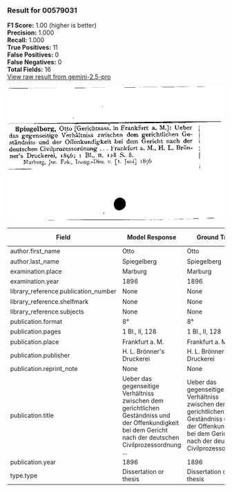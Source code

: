 ### Result for 00579031
**F1 Score:** 1.00 (higher is better)<br>**Precision:** 1.000<br>**Recall:** 1.000<br>**True Positives:** 11<br>**False Positives:** 0<br>**False Negatives:** 0<br>**Total Fields:** 16<br>[View raw result from gemini-2.5-pro](https://github.com/RISE-UNIBAS/humanities_data_benchmark/blob/main/results/2025-09-02/T0155/request_T0155_00579031.json)

<img src="https://github.com/RISE-UNIBAS/humanities_data_benchmark/blob/main/benchmarks/zettelkatalog/images/00579031.jpg?raw=true" alt="00579031" width="600px">

| Field | Model Response | Ground Truth | Fuzzy Score | Match |
|-------|----------------|--------------|-------------|-------|
| author.first_name | Otto | Otto | 1.000 | ✅ |
| author.last_name | Spiegelberg | Spiegelberg | 1.000 | ✅ |
| examination.place | Marburg | Marburg | 1.000 | ✅ |
| examination.year | 1896 | 1896 | 1.000 | ✅ |
| library_reference.publication_number | None | None | 1.000 | ✅ |
| library_reference.shelfmark | None | None | 1.000 | ✅ |
| library_reference.subjects | None | None | 1.000 | ✅ |
| publication.format | 8° | 8° | 1.000 | ✅ |
| publication.pages | 1 Bl., II, 128 | 1 Bl., II, 128 | 1.000 | ✅ |
| publication.place | Frankfurt a. M. | Frankfurt a. M. | 1.000 | ✅ |
| publication.publisher | H. L. Brönner's Druckerei | H. L. Brönner's Druckerei | 1.000 | ✅ |
| publication.reprint_note | None | None | 1.000 | ✅ |
| publication.title | Ueber das gegenseitige Verhältniss zwischen dem gerichtlichen Geständniss und der Offenkundigkeit bei dem Gericht nach der deutschen Civilprozessordnung ... | Ueber das gegenseitige Verhältniss zwischen dem gerichtlichen Geständniss und der Offenkundigkeit bei dem Gericht nach der deutschen Civilprozessordnung | 0.987 | ✅ |
| publication.year | 1896 | 1896 | 1.000 | ✅ |
| type.type | Dissertation or thesis | Dissertation or thesis | 1.000 | ✅ |
